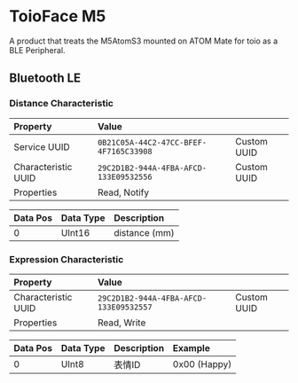 # ToioFace M5

A product that treats the M5AtomS3 mounted on ATOM Mate for toio as a BLE Peripheral.

## Bluetooth LE

### Distance Characteristic

|Property|Value||
|:--|:--|:--|
|Service UUID |`0B21C05A-44C2-47CC-BFEF-4F7165C33908`|Custom UUID|
|Characteristic UUID |`29C2D1B2-944A-4FBA-AFCD-133E09532556`|Custom UUID|
|Properties|Read, Notify|

|Data Pos|Data Type|Description|
|:--|:--|:--|
|0|UInt16|distance (mm)|

### Expression Characteristic

|Property|Value||
|:--|:--|:--|
|Characteristic UUID |`29C2D1B2-944A-4FBA-AFCD-133E09532557`|Custom UUID|
|Properties|Read, Write||

|Data Pos|Data Type|Description|Example|
|:--|:--|:--|:--|
|0|UInt8|表情ID|0x00 (Happy)|